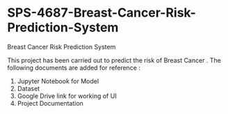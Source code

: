 # SPS-4687-Breast-Cancer-Risk-Prediction-System
Breast Cancer Risk Prediction System 

This project has been carried out to predict the risk of Breast Cancer .
The following documents are added for reference :
1) Jupyter Notebook for Model
2) Dataset
3) Google Drive link for working of UI
4) Project Documentation


